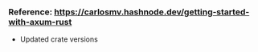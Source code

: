 ### Reference: https://carlosmv.hashnode.dev/getting-started-with-axum-rust
- Updated crate versions 
